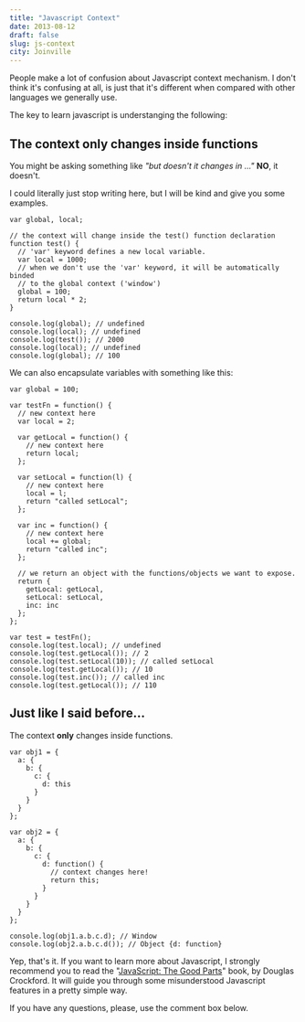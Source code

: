 ```yaml
---
title: "Javascript Context"
date: 2013-08-12
draft: false
slug: js-context
city: Joinville
---
```


People make a lot of confusion about Javascript context mechanism. I don't think it's confusing at all, is just that it's different when compared with other languages we generally use.

The key to learn javascript is understanging the following:

## **The context only changes inside functions**

You might be asking something like *"but doesn't it changes in ..."* **NO**, it doesn't.

I could literally just stop writing here, but I will be kind and give you some examples.

```
var global, local;

// the context will change inside the test() function declaration
function test() {
  // 'var' keyword defines a new local variable.
  var local = 1000;
  // when we don't use the 'var' keyword, it will be automatically binded
  // to the global context ('window')
  global = 100;
  return local * 2;
}

console.log(global); // undefined
console.log(local); // undefined
console.log(test()); // 2000
console.log(local); // undefined
console.log(global); // 100
```

We can also encapsulate variables with something like this:

```
var global = 100;

var testFn = function() {
  // new context here
  var local = 2;

  var getLocal = function() {
    // new context here
    return local;
  };

  var setLocal = function(l) {
    // new context here
    local = l;
    return "called setLocal";
  };

  var inc = function() {
    // new context here
    local += global;
    return "called inc";
  };

  // we return an object with the functions/objects we want to expose.
  return {
    getLocal: getLocal,
    setLocal: setLocal,
    inc: inc
  };
};

var test = testFn();
console.log(test.local); // undefined
console.log(test.getLocal()); // 2
console.log(test.setLocal(10)); // called setLocal
console.log(test.getLocal()); // 10
console.log(test.inc()); // called inc
console.log(test.getLocal()); // 110
```

## Just like I said before...

The context **only** changes inside functions.

```
var obj1 = {
  a: {
    b: {
      c: {
        d: this
      }
    }
  }
};

var obj2 = {
  a: {
    b: {
      c: {
        d: function() {
          // context changes here!
          return this;
        }
      }
    }
  }
};

console.log(obj1.a.b.c.d); // Window
console.log(obj2.a.b.c.d()); // Object {d: function}
```

Yep, that's it. If you want to learn more about Javascript, I strongly recommend you to read the "[JavaScript: The Good Parts](http://amzn.to/14ZmSmZ)" book, by Douglas Crockford. It will guide you through some misunderstood Javascript features in a pretty simple way.

If you have any questions, please, use the comment box below.
